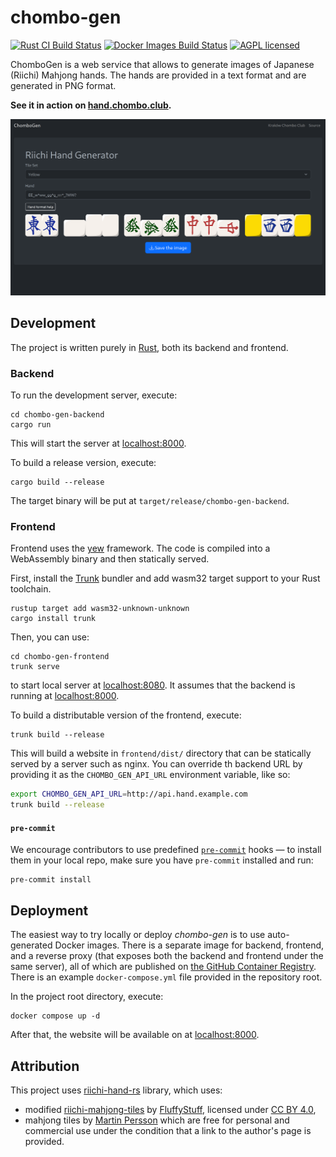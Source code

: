 chombo-gen
==========

[![Rust CI Build Status](https://github.com/m4tx/chombo-gen/workflows/Rust%20CI/badge.svg)](https://github.com/m4tx/chombo-gen/actions/workflows/rust.yml)
[![Docker Images Build Status](https://github.com/m4tx/chombo-gen/workflows/Docker%20Images/badge.svg)](https://github.com/m4tx/chombo-gen/actions/workflows/docker.yml)
[![AGPL licensed](https://shields.io/github/license/m4tx/chombo-gen)](https://github.com/m4tx/chombo-gen/blob/master/LICENSE)

ChomboGen is a web service that allows to generate images of Japanese (Riichi) Mahjong hands. The hands are provided in a text format and are generated in PNG format.

**See it in action on [hand.chombo.club](https://hand.chombo.club).**

![Riichi Hand Generator screenshot](docs/screenshot1.png)

## Development

The project is written purely in [Rust](https://www.rust-lang.org/), both its backend and frontend.

### Backend

To run the development server, execute:

```shell
cd chombo-gen-backend
cargo run
```

This will start the server at [localhost:8000](http://localhost:8000).

To build a release version, execute:

```shell
cargo build --release
```

The target binary will be put at `target/release/chombo-gen-backend`.

### Frontend

Frontend uses the [yew](https://yew.rs/docs/getting-started/build-a-sample-app) framework. The code is compiled into a WebAssembly binary and then statically served.

First, install the [Trunk](https://trunkrs.dev/) bundler and add wasm32 target support to your Rust toolchain.

```shell
rustup target add wasm32-unknown-unknown
cargo install trunk
```

Then, you can use:

```shell
cd chombo-gen-frontend
trunk serve
```

to start local server at [localhost:8080](http://localhost:8080). It assumes that the backend is running at [localhost:8000](http://localhost:8000).

To build a distributable version of the frontend, execute:

```shell
trunk build --release
```

This will build a website in `frontend/dist/` directory that can be statically served by a server such as nginx. You can override th backend URL by providing it as the `CHOMBO_GEN_API_URL` environment variable, like so:

```sh
export CHOMBO_GEN_API_URL=http://api.hand.example.com
trunk build --release
```

#### `pre-commit`
We encourage contributors to use predefined [`pre-commit`](https://pre-commit.com/) hooks — to install them in your local repo, make sure you have `pre-commit` installed and run:

```shell
pre-commit install
```

## Deployment

The easiest way to try locally or deploy _chombo-gen_ is to use auto-generated Docker images. There is a separate image for backend, frontend, and a reverse proxy (that exposes both the backend and frontend under the same server), all of which are published on [the GitHub Container Registry](https://github.com/m4tx?tab=packages&repo_name=chombo-gen). There is an example `docker-compose.yml` file provided in the repository root.

In the project root directory, execute:

```shell
docker compose up -d
```

After that, the website will be available on at [localhost:8000](http://localhost:8000).

## Attribution

This project uses [riichi-hand-rs](https://github.com/m4tx/riichi-hand-rs) library, which uses:

* modified [riichi-mahjong-tiles](https://github.com/FluffyStuff/riichi-mahjong-tiles) by [FluffyStuff](https://github.com/FluffyStuff), licensed under [CC BY 4.0](https://creativecommons.org/licenses/by/4.0/),
* mahjong tiles by [Martin Persson](https://www.martinpersson.org/) which are free for personal and commercial use under the condition that a link to the author's page is provided.
